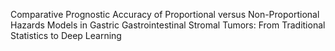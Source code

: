 Comparative Prognostic Accuracy of Proportional versus Non-Proportional Hazards Models in Gastric Gastrointestinal Stromal Tumors: From Traditional Statistics to Deep Learning
